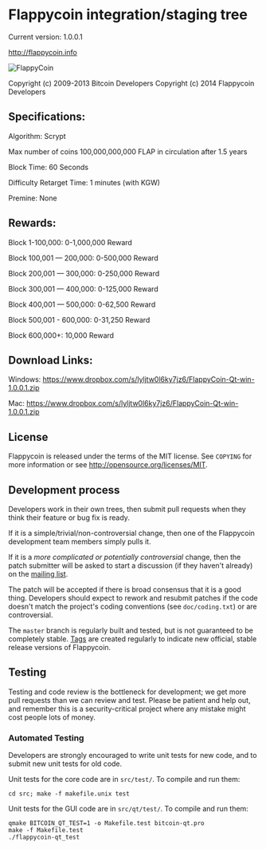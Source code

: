 Flappycoin integration/staging tree
================================

Current version: 1.0.0.1

http://flappycoin.info

![FlappyCoin](http://i.imgur.com/wclOei4.png)

Copyright (c) 2009-2013 Bitcoin Developers
Copyright (c) 2014 Flappycoin Developers

Specifications:
---------------
Algorithm: Scrypt

Max number of coins 100,000,000,000 FLAP in circulation after 1.5 years

Block Time: 60 Seconds

Difficulty Retarget Time: 1 minutes (with KGW)

Premine: None


Rewards:
---------------
Block 1-100,000: 0-1,000,000 Reward

Block 100,001 — 200,000: 0-500,000 Reward

Block 200,001 — 300,000: 0-250,000 Reward

Block 300,001 — 400,000: 0-125,000 Reward

Block 400,001 — 500,000: 0-62,500 Reward

Block 500,001 - 600,000: 0-31,250 Reward

Block 600,000+: 10,000 Reward


Download Links:
----------------
Windows: https://www.dropbox.com/s/lyljtw0l6ky7jz6/FlappyCoin-Qt-win-1.0.0.1.zip

Mac: https://www.dropbox.com/s/lyljtw0l6ky7jz6/FlappyCoin-Qt-win-1.0.0.1.zip

License
-------

Flappycoin is released under the terms of the MIT license. See `COPYING` for more
information or see http://opensource.org/licenses/MIT.

Development process
-------------------

Developers work in their own trees, then submit pull requests when they think
their feature or bug fix is ready.

If it is a simple/trivial/non-controversial change, then one of the Flappycoin
development team members simply pulls it.

If it is a *more complicated or potentially controversial* change, then the patch
submitter will be asked to start a discussion (if they haven't already) on the
[mailing list](http://sourceforge.net/mailarchive/forum.php?forum_name=bitcoin-development).

The patch will be accepted if there is broad consensus that it is a good thing.
Developers should expect to rework and resubmit patches if the code doesn't
match the project's coding conventions (see `doc/coding.txt`) or are
controversial.

The `master` branch is regularly built and tested, but is not guaranteed to be
completely stable. [Tags](https://github.com/bitcoin/bitcoin/tags) are created
regularly to indicate new official, stable release versions of Flappycoin.

Testing
-------

Testing and code review is the bottleneck for development; we get more pull
requests than we can review and test. Please be patient and help out, and
remember this is a security-critical project where any mistake might cost people
lots of money.

### Automated Testing

Developers are strongly encouraged to write unit tests for new code, and to
submit new unit tests for old code.

Unit tests for the core code are in `src/test/`. To compile and run them:

    cd src; make -f makefile.unix test

Unit tests for the GUI code are in `src/qt/test/`. To compile and run them:

    qmake BITCOIN_QT_TEST=1 -o Makefile.test bitcoin-qt.pro
    make -f Makefile.test
    ./flappycoin-qt_test


